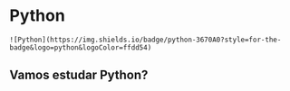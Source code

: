 # Python

	![Python](https://img.shields.io/badge/python-3670A0?style=for-the-badge&logo=python&logoColor=ffdd54)


## Vamos estudar Python?